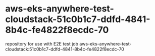 # aws-eks-anywhere-test-cloudstack-51c0b1c7-ddfd-4841-8b4c-fe4822f8ecdc-70
repository for use with E2E test job aws-eks-anywhere-test-cloudstack:51c0b1c7-ddfd-4841-8b4c-fe4822f8ecdc-70
